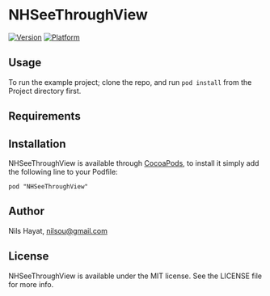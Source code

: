 # NHSeeThroughView

[![Version](http://cocoapod-badges.herokuapp.com/v/NHSeeThroughView/badge.png)](http://cocoadocs.org/docsets/NHSeeThroughView)
[![Platform](http://cocoapod-badges.herokuapp.com/p/NHSeeThroughView/badge.png)](http://cocoadocs.org/docsets/NHSeeThroughView)

## Usage

To run the example project; clone the repo, and run `pod install` from the Project directory first.

## Requirements

## Installation

NHSeeThroughView is available through [CocoaPods](http://cocoapods.org), to install
it simply add the following line to your Podfile:

    pod "NHSeeThroughView"

## Author

Nils Hayat, nilsou@gmail.com

## License

NHSeeThroughView is available under the MIT license. See the LICENSE file for more info.

